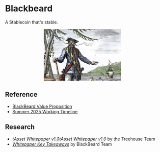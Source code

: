 # Blackbeard

A Stablecoin that's stable.

<div align="center">
 <img src="asset/blackbeard.webp" width="50%" align="centre">
</div>

## Reference

* [BlackBeard Value Proposition](VALUE.md)
* [Summer 2025 Working Timeline](TIMELINE.md)

## Research

* [*tAsset Whitepaper v1.0tAsset Whitepaper v1.0*](https://www.treehouse.finance/tAsset_Whitepaper.pdf) by the Treehouse Team
* [*Whitepaper Key Takeaways*](https://github.com/gongahkia/blackbeard/blob/main/RESEARCH.md) by BlackBeard Team
